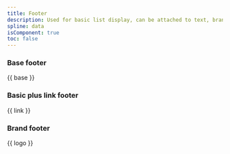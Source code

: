 ```yaml
---
title: Footer
description: Used for basic list display, can be attached to text, brand logo, operation, common business details, personal center, setting and other pages.
spline: data
isComponent: true
toc: false
---
```


### Base footer

{{ base }}

### Basic plus link footer

{{ link }}

### Brand footer

{{ logo }}